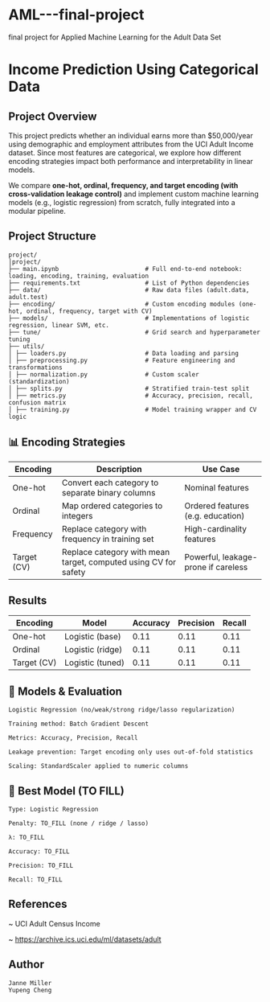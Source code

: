 # AML---final-project
final project for Applied Machine Learning for the Adult Data Set
# Income Prediction Using Categorical Data

## Project Overview

This project predicts whether an individual earns more than \$50,000/year using demographic and employment attributes from the UCI Adult Income dataset. Since most features are categorical, we explore how different encoding strategies impact both performance and interpretability in linear models.

We compare **one-hot, ordinal, frequency, and target encoding (with cross-validation leakage control)** and implement custom machine learning models (e.g., logistic regression) from scratch, fully integrated into a modular pipeline.

## Project Structure

```
project/
│project/
├── main.ipynb                        # Full end-to-end notebook: loading, encoding, training, evaluation
├── requirements.txt                  # List of Python dependencies
├── data/                             # Raw data files (adult.data, adult.test)
├── encoding/                         # Custom encoding modules (one-hot, ordinal, frequency, target with CV)
├── models/                           # Implementations of logistic regression, linear SVM, etc.
├── tune/                             # Grid search and hyperparameter tuning
├── utils/
│ ├── loaders.py                      # Data loading and parsing
│ ├── preprocessing.py                # Feature engineering and transformations
│ ├── normalization.py                # Custom scaler (standardization)
│ ├── splits.py                       # Stratified train-test split
│ ├── metrics.py                      # Accuracy, precision, recall, confusion matrix
│ ├── training.py                     # Model training wrapper and CV logic
```

## 📊 Encoding Strategies
| Encoding    | Description                                                     | Use Case                            |
| ----------- | --------------------------------------------------------------- | ----------------------------------- |
| One-hot     | Convert each category to separate binary columns                | Nominal features                    |
| Ordinal     | Map ordered categories to integers                              | Ordered features (e.g. education)   |
| Frequency   | Replace category with frequency in training set                 | High-cardinality features           |
| Target (CV) | Replace category with mean target, computed using CV for safety | Powerful, leakage-prone if careless |


## Results

| Encoding     | Model                  | Accuracy | Precision | Recall |
|--------------|------------------------|----------|-----------|--------|
| One-hot      | Logistic (base)        | 0.11     | 0.11      | 0.11   |
| Ordinal      | Logistic (ridge)       | 0.11     | 0.11      | 0.11   |
| Target (CV)  | Logistic (tuned)       | 0.11     | 0.11      | 0.11   |


## 🧪 Models & Evaluation

    Logistic Regression (no/weak/strong ridge/lasso regularization)

    Training method: Batch Gradient Descent

    Metrics: Accuracy, Precision, Recall

    Leakage prevention: Target encoding only uses out-of-fold statistics

    Scaling: StandardScaler applied to numeric columns

## 📌 Best Model (TO FILL)

    Type: Logistic Regression

    Penalty: TO_FILL (none / ridge / lasso)

    λ: TO_FILL

    Accuracy: TO_FILL

    Precision: TO_FILL

    Recall: TO_FILL


## References
~ UCI Adult Census Income

~ https://archive.ics.uci.edu/ml/datasets/adult

## Author
```
Janne Miller 
Yupeng Cheng
```
